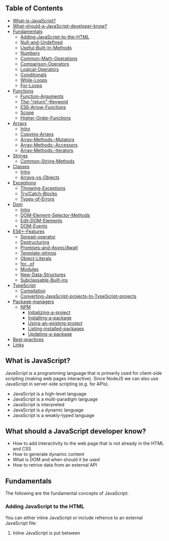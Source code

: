 ## Table of Contents
<!--ts-->

- [What-is-JavaScript?](#What-is-JavaScript?)
- [What-should-a-JavaScript-developer-know?](#What-should-a-JavaScript-developer-know?)
- [Fundamentals](#Fundamentals)
  - [Adding-JavaScript-to-the-HTML](#Adding-JavaScript-to-the-HTML)
  - [Null-and-Undefined](#Null-and-Undefined)
  - [Useful-Built-In-Methods](#Useful-Built-In-Methods)
  - [Numbers](#Numbers)
  - [Common-Math-Operations](#Common-Math-Operations)
  - [Comparison-Operators](#Comparison-Operators)
  - [Logical-Operators](#Logical-Operators)
  - [Conditionals](#Conditionals)
  - [While-Loops](#While-Loops)
  - [For-Loops](#For-Loops)
- [Functions](#Functions)
  - [Function-Arguments](#Function-Arguments)
  - [The-"return"-Keyword](#The-"return"-Keyword)
  - [ES6-Arrow-Functions](#ES6-Arrow-Functions)
  - [Scope](#Scope)
  - [Higher-Order-Functions](#Higher-Order-Functions)
- [Arrays](#Arrays)
  - [Intro](#Intro)
  - [Copying-Arrays](#Copying-Arrays)
  - [Array-Methods:-Mutators](#Array-Methods-Mutators)
  - [Array-Methods:-Accessors](#Array-Methods-Accessors)
  - [Array-Methods:-Iterators](#Array-Methods-Iterators)
- [Strings](#Strings)
  - [Common-String-Methods](#Common-String-Methods)
- [Classes](#Classes)
  - [Intro](#Intro)
  - [Arrays-vs-Objects](#Arrays-vs-Objects)
- [Exceptions](#Exceptions)
  - [Throwing-Exceptions](#Throwing-Exceptions)
  - [Try/Catch-Blocks](#Try/Catch-Blocks)
  - [Types-of-Errors](#Types-of-Errors)
- [Dom](#Dom)
  - [Intro](#Intro)
  - [DOM-Element-Selector-Methods](#DOM-Element-Selector-Methods)
  - [Edit-DOM-Elements](#Edit-DOM-Elements)
  - [DOM-Events](#DOM-Events)
- [ES6+-Features](#ES6+-Features)
  - [Spread-operator](#Spread-operator)
  - [Destructuring](#Destructuring)
  - [Promises-and-Async/Await](#Promises-and-Async/Await)
  - [Template-strings](#Template-strings)
  - [Object-Literals](#Object-Literals)
  - [for...of](#for...of)
  - [Modules](#Modules)
  - [New-Data-Structures](#New-Data-Structures)
  - [Subclassable-Built-ins](#Subclassable-Built-ins)
- [TypeScript](#TypeScript)
  - [Compilation](#Compilation)
  - [Converting-JavaScript-projects-to-TypeScript-projects](#Converting-JavaScript-projects-to-TypeScript-projects)
- [Package-managers](#Package-managers)
  - [NPM](#NPM)
    - [Initializing-a-project](#Initializing-a-project)
    - [Installing-a-package](#Installing-a-package)
    - [Using-an-existing-project](#Using-an-existing-project)
    - [Listing-installed-packages](#Listing-installed-packages)
    - [Updating-a-package](#Updating-a-package)
- [Best-practices](#Best-practices)
- [Links](#Links)

<!--te-->

## What is JavaScript?

JavaScript is a programming language that is primarily used for client-side scripting (making web pages interactive). Since NodeJS we can also use JavaScript in server-side scripting (e.g. for APIs). 

* JavaScript is a high-level language
* JavaScript is a multi-paradigm language
* JavaScript is interpreted
* JavaScript is a dynamic language
* JavaScript is a weakly-typed language

## What should a JavaScript developer know?

* How to add interactivity to the web page that is not already in the HTML and CSS
* How to generate dynamic content
* What is DOM and when should it be used
* How to retrive data from an external API

## Fundamentals

The following are the fundamental concepts of JavaScript:

### Adding JavaScript to the HTML

You can either inline JavaScript or include refrence to an external JavaScript file:

1. Inline JavaScript is put between <code><script></code> tags:

  ```html
  <script>
    // JavaScript code goes here
  </script>
  ```

2. External JavaScript file is set in the src attribute of the <code><script></code> tag:

  ```html
  <script src="https://code.jquery.com/jquery-3.3.1.slim.min.js" integrity="sha384-q8i/X+965DzO0rT7abK41JStQIAqVgRVzpbzo5smXKp4YfRvH+8abtTE1Pi6jizo" crossorigin="anonymous"></script>
  ```

### Null and Undefined

1. Undefined means that a variable has not been assigned a value.
2. Null is a value set to a variable that is supposed to represent the absence of a value.

```javascript
var x;
console.log(x); // undefined

var y = null;
console.log(y); // null

console.log(typeof x); // undefined
console.log(typeof y); // object

console.log(x === y); // false
console.log(x == y); // true
```

### Useful Built-In Methods

A few useful built-in methods that you can use in JavaScript:

1. `console.log()` - to display messages in the console
1. `alert()` - to display a message in an alert box
1. `prompt()` - to get input from the user
1. `confirm()` - to ask the user a question and get a yes or no answer
1. `parseInt()` - to convert a string to an integer
1. `parseFloat()` - to convert a string to a floating point number
1. `isNaN()` - to check if a value is not a number
1. `isFinite()` - to check if a value is a finite number
1. `Number()` - to convert a string to a number
1. `String()` - to convert a number to a string
1. `Boolean()` - to convert a value to a boolean
1. `Array()` - to convert a value to an array
1. `Object()` - to convert a value to an object
1. `Date()` - to get the current date and time

Let's take a look at some examples:

```javascript	
var name = prompt("Enter your name");
alert("Hello " + name);
```

### Numbers

Some of the most common number operations:

1. `number.toFixed(n)` - returns a string with n decimal places for a variable named number
2. `number.toPrecision(n)` - returns a string with n significant digits for a variable named number
3. `number.valueOf()` - returns the number as a primitive value
4. `parseInt(string)` - returns the first number in the string
5. `parseFloat(string)` - returns the first floating point number in the string
6. `Number.MAX_VALUE` - largest possible JS number
7. `Number.MIN_VALUE` - smallest possible JS number
8. `Number.NEGATIVE_INFINITY` - -Infinity
9. `Number.POSITIVE_INFINITY` - Infinity

Let's parse a floating point number from a string and display it with two decimal places:

```javascript
var pi = parseFloat("3.14159");
console.log(pi.toFixed(2));
```

### Common Math Operations

Some of the most common math functions:

* `Math.round(n)` - rounds a number n to the nearest integer
* `Math.pow(x,y)` - returns x to the power of y
* `Math.sqrt(n)` - returns the square root of n
* `Math.abs(n)` - returns the absolute value of n
* `Math.ceil(n)` - returns the smallest integer greater than or equal to n
* `Math.floor(n)` - returns the largest integer less than or equal to n
* `Math.sin(n)` - returns the sine of n
* `Math.cos(n)` - returns the cosine of n
* `Math.min(n1, n2, ...)` - returns the smallest of the given numbers
* `Math.max(n1, n2, ...)` - returns the largest of the given numbers
* `Math.log(n)` - returns the natural logarithm of n
* `Math.exp(n)` - returns the value of E to the power of n
* `Math.random()` - returns a random number between 0 and 1

In the example below we use the `Math.random()` function to generate a random number between 0 and 1 and then display the value of sine function at that point:

```javascript
var x = Math.random();
var y = Math.sin(x);
console.log(y);
```

### Comparison Operators

The comparison operators are used to compare two values. 

| Operator | Description |
| :------- | :----- |
| <code>==</code> | Equal to |
| <code>===</code> | Strictly equal to |
| <code>!=</code> | Not equal to |
| <code>!==</code> | Strictly not equal to |
| <code><</code> | Less than |
| <code>></code> | Greater than |
| <code><=</code> | Less than or equal to |
| <code>>=</code> | Greater than or equal to |

In the example below we compare two numbers:

```javascript
var x = 10;
var y = 20;

console.log(x == y); // false
console.log(x < y); // true
```

### Logical Operators

The logical operators are used to combine two or more conditions.

| Operator | Description |
| :------- | :----- |
| <code>&&</code> | Logical AND |
| <code>&#124;&#124;</code> | Logical OR |
| <code>!</code> | Logical NOT |

In the example below we use logical operators to check if a number is greater than 10 and at the same time less than 20:

```javascript
var x = 15;
var y = 20;

console.log(x > 10 && x < 20); // true
console.log(y > 10 && y < 20); // false
```

### Conditionals

The conditionals are used to execute different code depending on the value of a variable.

| Operator | Description |
| :------- | :----- |
| <code>if</code> | Execute code if a condition is true |
| <code>else</code> | Execute code if a condition is false |
| <code>else if</code> | Execute code if a condition is false and another condition is true |

In the example below we use conditionals to check if a number is greater than 10 and at the same time less than 20:

```javascript
var x = prompt("Enter a number");

if (x > 10 && x < 20) {
  console.log("The number is between 10 and 20");
} else {
  console.log("The number is not between 10 and 20");
}
```

### While Loops

The while loops are used to execute a block of code as long as a condition is true.

| Operator | Description |
| :------- | :----- |
| <code>while</code> | Execute code as long as a condition is true |

In the example below we use a while loop to count from 1 to 10:

```javascript
var i = 1;

while (i <= 10) {
  console.log(i);
  i++;
} // 1 2 3 4 5 6 7 8 9 10
```

### For Loops

The for loops are used to execute a block of code a number of times.

| Operator | Description |
| :------- | :----- |
| <code>for</code> | Execute code a number of times |

In the example below we use a for loop to count from 1 to 10:

```javascript
for (var i = 1; i <= 10; i++) {
  console.log(i);
}
```

## Functions

A function is a named block of code that performs a specific task. We already used built-in functions like `alert()` and `prompt()` to display messages and get input from the user. Each function has to be first defined and then called. Once defined, the function can be called as many times as needed.

In the example below we create a function that calls the console.log() two times:

```javascript
// Function definition
function sayHello() {
  console.log("Hello");
  console.log("World");
}

sayHello(); // Function call
```

### Function Arguments

The function arguments are the values that are passed to the function when it is called.

In the example below we create a function that takes two arguments and adds them together:

```javascript
// Function definition
function add(x, y) {
  console.log(x + y);
}

// Function call
add(10, 20); // 30
```

### The "return" Keyword

The "return" keyword is used to return a value from a function.

In the example below we create a function that takes two arguments and adds them together:

```javascript
// Function definition
function add(x, y) {
  return x + y;
}

// Function call
var result = add(10, 20);
console.log(result); // 30
```

### ES6 Arrow Functions
  
Arrow functions are a new way to define functions in JavaScript. They are a shorter syntax for writing function definitions.

In the example below we create a function that takes two arguments and adds them together:

```javascript
// ES5
function add(x, y) {
  return x + y;
}

// ES6
const add = (x, y) => {
  return x + y;
}
```

### Scope

The scope of a variable is the part of a program where that variable can be accessed.

  | Variable | Scope |
  | :------- | :----- |
  | <code>var</code> | Global |
  | <code>let</code> | Block |
  | <code>const</code> | Block |

In the example below we create a variable that is accessible from anywhere in the program:

  ```javascript
  var x = 10;

  function add(y) {
    return x + y;
  }

  console.log(add(20)); // 30
  ```

In the example below we create a variable that is accessible only from within the block:

  ```javascript
  var x = 10;

  {
    var a = 20;
    let b = 15;
    console.log(a + b); // 35
  }

  function add(y) {
    return x + y;
  }

  console.log(add(a)); // 30
  console.log(add(b)); // Uncaught ReferenceError: y is not defined
  ```

### Higher-Order Functions

  Higher-order functions are functions that take other functions as arguments or return functions.

  In the example below we create a function that takes another function as an argument:

  ```javascript
  function add(x, y) {
    return x + y;
  }

  function multiply(x, y) {
    return x * y;
  }

  function doMath(x, y, callback) {
    return callback(x, y);
  }

  console.log(doMath(2, 3, add)); // 5
  console.log(doMath(2, 3, multiply)); // 6
  ```

## Arrays

### Intro
Arrays are used to hold several values under a single name and to organize them using indexes represented by consecutive integers.

Let's create an array of numbers:

```javascript
var numbers = [1, 2, 3, 4, 5];
console.log(numbers); // [1, 2, 3, 4, 5]
```

Let's let the user enter a number and add it to the array:

```javascript
var numbers = [];

for (var i = 0; i < 5; i++) {
  var number = prompt("Enter a number");
  numbers.push(number);
}

console.log(numbers);
```

### Copying Arrays

The array can be copied using the `.slice()` method:

```javascript
var numbers = [1, 2, 3, 4, 5];
var numbersCopy = numbers.slice();

console.log(numbers); // [1, 2, 3, 4, 5]
console.log(numbersCopy); // [1, 2, 3, 4, 5]
```

To copy only a part of the array, use the `.slice()` method with two arguments:

```javascript
var numbers = [1, 2, 3, 4, 5];
console.log(numbers.slice(1, 3)); // [2, 3]
```

### Array Methods: Mutators

The array can be modified using the `.push()` and `.pop()` methods:

```javascript
var numbers = [1, 2, 3, 4, 5];

numbers.push(6);
console.log(numbers); // [1, 2, 3, 4, 5, 6]

numbers.pop();
console.log(numbers); // [1, 2, 3, 4, 5]
```

### Array Methods: Accessors

Methods that return a new value or representation are known as accessor methods.

1. `.join()` - Joins all elements of an array into a string.
2. `.reverse()` - Reverses the order of the elements in an array.
3. `.sort()` - Sorts the elements of an array.
4. `.concat()` - Combines two or more arrays.
5. `.slice()` - Extracts a part of an array.
6. `.indexOf()` - Searches an array for an element.
7. `.lastIndexOf()` - Searches an array for an element from the end.

In the example below we first use concat() to combine two arrays, then we sort the result and finally we call the join() method to join the elements of the array into a string:

```javascript
var numbersA = [5, 6, 2, 1, 8];
var numbersB = [9, 7, 1, 10, 4];

var numbers = numbersA.concat(numbersB);
numbers.sort();

console.log(numbers.join()); // 1,1,2,4,5,6,7,8,9,10
```

### Array Methods: Iterators

The array can be iterated using the `.forEach()` method:

```javascript
var numbers = [1, 2, 3, 4, 5];

numbers.forEach(function(number) {
  console.log(number);
});
```

## Strings

Strings are sequences of characters. They are used to represent text. We use single or double quotes to create strings.

An example of a string is:

```javascript
var name = "John";
console.log(name); // John
```

### Common String Methods

Some of common string methods include:

1. `.indexOf()` - Searches a string for a specified value and returns the position of the match.
2. `.lastIndexOf()` - Searches a string for a specified value and returns the position of the match.
3. `.slice()` - Extracts a part of a string and returns the extracted part in a new string.
4. `.replace()` - Finds a match between a regular expression and a specified string, and returns a new string with the matches replaced.
5. `.toUpperCase()` - Converts a string to upper case.
6. `.toLowerCase()` - Converts a string to lower case.
7. `.concat()` - Combines two or more strings.
8. `.charAt()` - Returns the character at the specified index (position) of a string.
9. `.charCodeAt()` - Returns the Unicode of the character at the specified index (position) of a string.

Let's slice the string "John loves JavaScript" from index 5 to index 10:

```javascript
var text = "John loves JavaScript";
console.log(text.slice(5, 10)); // loves
```

## Classes

### Intro

Classes are a way to capture under a single name a set of related properties (data) and methods (functions). The class is a blueprint for creating objects.

Let's create a class that represents a person:

```javascript

// Class definition
class Person {
  constructor(name, age) {
    this.name = name;
    this.age = age;
  }

  speak() {
    console.log(`Hello, my name is ${this.name} and I am ${this.age} years old.`);
  }
}

var john = new Person("John", 30); // an object john is created
var jane = new Person("Jane", 25); // an object jane is created

john.speak(); // Hello, my name is John and I am 30 years old.
jane.speak(); // Hello, my name is Jane and I am 25 years old.
```

### Arrays vs Objects

* Arrays are used to hold several values under a single name and to organize them using indexes represented by consecutive integers.
* Objects are used to hold several values under a single name and to organize them using named properties.
* You can store the same data in both arrays and objects. The power of objects comes from the fact that you can access the data using named properties.

Let's create an array and object containing the same data:

```javascript
class Point {
  constructor(x, y) {
    this.x = x;
    this.y = y;
  }
}

var point = new Point(5, 8);
var array = [5, 8];

console.log(point.x, point.y); // 5, 8
console.log(array); // [5, 8]
```

## Exceptions

### Throwing Exceptions

1. `throw` - Throws an exception.

```javascript
throw new Error("An error has occurred.");
```

### Try/Catch Blocks

The following syntax is used to handle exceptions:

1. `try` - The try block contains the code that might throw an exception.
2. `catch` - The catch block contains the code that executes when an exception occurs.
3. `finally` - The finally block contains the code that executes regardless of whether or not an exception occurred.

```javascript
try {
  // code that might throw an exception
} catch (e) {
  // code that executes when an exception occurs
} finally {
  // code that executes regardless of whether or not an exception occurred
}
```

### Types of Errors

1. `ReferenceError` - Thrown when a variable or function is not defined.
2. `TypeError` - Thrown when a value is not of the expected type.
3. `SyntaxError` - Thrown when a syntax error is encountered.
4. `URIError` - Thrown when an invalid URI is encountered.

## Dom

### Intro

The DOM is a programming interface that allows you to access and manipulate the content of the web page.

* The DOM is a tree of nodes.
* Each node has a tag name, attributes, and child nodes.
* The root node is the `<html>` tag.

Let's look at the following HTML code:

```html
<html>
  <head>
    <title>Hello World!</title>
  </head>
  <body>
    <h1>Hello World!</h1>
  </body>
</html>
```

In the example above:

* The `<head>` tag contains the `<title>` tag.
* The `<body>` tag contains the `<h1>` tag.
* The `<h1>` tag contains the text `Hello World!`.

Now let us modify some properties of the `<h1>` tag using JavaScript:

```javascript
var h1 = document.querySelector("h1");
h1.style.color = "red";
h1.style.fontSize = "50px";
h1.style.textAlign = "center";
```

### DOM Element Selector Methods

The following methods can be used to select elements from the DOM:

* `.querySelector()` - Returns the first element that matches a specified CSS selector(s) in the document.
* `.querySelectorAll()` - Returns a static NodeList containing all elements that match the specified CSS selector(s) in the document.
* `.getElementById()` - Returns the element that has the ID attribute with the specified value.
* `.getElementsByTagName()` - Returns a list of elements with the given tag name.
* `.getElementsByClassName()` - Returns a list of elements with the given class name.

Here is an example of how to use the `.getElementById()` method to change the background color to a gradient from light blue to dark blue.

```javascript
var div = document.getElementById("container");
div.style.background = "linear-gradient(to right, #00ffff, #0000ff)";
```

### Edit DOM Elements

Once selected, you can edit the content of the element using the following methods:

* `.innerHTML` - Sets or returns the HTML content (inner HTML) of an element.
* `.innerText` - Sets or returns the text content of an element.
* `.outerHTML` - Sets or returns the HTML content of an element, including the element itself.
* `.outerText` - Sets or returns the text content of an element, including the element itself.

Let's append some text to a paragraph with id `paragraph`:

```javascript
var paragraph = document.getElementById("paragraph");
paragraph.innerHTML += "This text was appended using JavaScript.";
```

### DOM Events

There are two types of events:

* `click` - Triggered when a user clicks on an element.
* `change` - Triggered when a user changes the value of an element.
* `mouseenter` - Triggered when the mouse pointer enters an element.
* `mouseleave` - Triggered when the mouse pointer leaves an element.
* `mousedown` - Triggered when the user presses a mouse button over an element.
* `mouseup` - Triggered when the user releases a mouse button over an element.
* `keydown` - Triggered when a user presses a keyboard key.
* `keyup` - Triggered when a user releases a keyboard key.
  
Let's add an event listener to the button with id `button`:

  ```javascript
  var button = document.getElementById("button");
  button.addEventListener("click", function() {
    alert("The button was clicked!");
  });
  ```

## ES6+ Features

ES6+ features are JavaScript features that were added to the language in 2015. Those futures are widely considered to be a great improvement on the language.


### Spread operator

* `...` - The spread operator is used to expand the elements of an array into a list of arguments.

Let's take a look at a simple example:

```javascript
var numbers = [1, 2, 3, 4, 5];

// Spread operator
var newNumbers = [...numbers, 6, 7, 8, 9, 10];

// Output
console.log(newNumbers); // [1, 2, 3, 4, 5, 6, 7, 8, 9, 10]
```

### Destructuring

Destructuring is a JavaScript feature that allows you to extract data from arrays and objects into distinct variables.

Let's take a look at a simple example:

```javascript
var numbers = [1, 2, 3, 4, 5];
var [first, second, third] = numbers;

// Output
console.log(first); // 1
console.log(second); // 2
console.log(third); // 3
```

### Promises and Async/Await

* `Promise` - A promise is an object that represents the eventual result of an asynchronous operation.
* `async` - The async keyword is used to declare functions that will execute asynchronously.
* `await` - The await keyword is used to pause the execution of a function until a promise is resolved.

Let's take a look at aexample:  

  ```javascript
  async function getData() { // async function declaration
    var response = await fetch("https://jsonplaceholder.typicode.com/users"); // awaitings the response of the fetch call
    var data = await response.json(); // awaitings the response of the json call
    console.log(data);
  }
  ```

### Template strings

Template strings are a new type of string literal that allows embedded expressions.

In the example below we will use two variables in a template string:

```javascript
var name = "John";
var age = 30;
var sentence = `My name is ${name} and I am ${age} years old.`;
```

### Object Literals

Object literals are another way (as opposed to the class syntax) to create objects. For a simple examples there is no difference between the two. When we start adding methods however, then each copy of an object created trough literal carries a copy of all the methods which leads to a memory waste.

In the example bleow we create a simple object called `person` and add a method to it:

  ```javascript
  var person = {
    firstName: "John",
    lastName: "Doe",
    id: 5566,
    fullName: function() {
      return this.firstName + " " + this.lastName;
    }
  };

  person.fullName(); // "John Doe"
  ```

###  for...of

The for...of statement is used to iterate over iterable objects, arrays, and strings.

In the example below we will iterate over an array:

```javascript
var array = [1, 2, 3, 4, 5];
for (var element of array) {
  console.log(element);
}
```

### Modules

Modules are a way to organize code into separate files.

In the example below we will create a module called `person_module` and export a function called `getFullName`:

```javascript
module.exports = function getFullName(person) {
  return person.firstName + " " + person.lastName;
};
```

Then we will import the module into another file:

```javascript
var person_module = require("./person_module");
var person = {
  firstName: "John",
  lastName: "Doe"
};
var fullName = person_module.getFullName(person);
console.log(fullName); // "John Doe"
```

### New Data Structures

The ES6+ standard included new data structures such as Map, WeakMap, Set, and WeakSet.

* `Map` - A Map is a data structure that associates keys with values that will block the garbage collector from removing data it is referencing.
* `WeakMap` - A WeakMap is a data structure that associates keys with values that will allow the garbage collector to remove data it is referencing.
* `Set` - A Set is a data structure that associates unique values with keys that will block the garbage collector from removing data it is referencing.
* `WeakSet` - A WeakSet is a data structure that associates unique values with keys that will allow the garbage collector to remove data it is referencing.

Let's first demonstrate the difference between Map and WeakMap:

```javascript
var map = new Map();
var weakMap = new WeakMap();
// we will now add some data to the map using a function
(function() {
  var key = { extra: 5 }
  var value = 10
  map.set(key, value);
  weakMap.set(key, value);
})();

// now let us see what will happen when we try to read the data
console.log(map); // Map { { extra: 5 } => 10 }
console.log(weakMap); // WeakMap { <items unknown> }
```

### Subclassable Built-ins

We can now subclass the built-in types such as Array, Date, and RegExp.

Let's take a look at an example where we extend the Array class with a new method:

```javascript
class SpecialArray extends Array {
  constructor(...args) {
    super(...args);
  }
  front() {
    return this[0];
  }
}

arr = new SpecialArray(1, 2, 3);
console.log(arr.front()); // 1
```
  
## TypeScript

TypeScript is a superset of JavaScript that compiles to plain JavaScript. It introduces many new features such as classes, interfaces, generics, and more.

Some of the advantages of using TypeScript are:

* Type-checking - TypeScript will help you catch errors earlier in the development cycle.
* Stronger typing - TypeScript will help you avoid bugs caused by type errors.
* TypeScript always exposes compilation errors during development (pre-compilation). 

### Compilation

TypeScript has an integrated development environment that allows you to compile your code and see the errors that are generated.

* `tsc` - The TypeScript compiler is used to compile TypeScript code into JavaScript.
* `tsc --init` - This command will create a tsconfig.json file in the current directory.
* `tsc --watch` - This command will watch for changes in the source code and recompile the code when changes are detected.

Let's say we have a TypeScript file called `app.ts` and we want to compile it into a JavaScript file called `app.js`:

```BASH
tsc app.ts --outFile app.js
```

The above command will compile the TypeScript file into JavaScript and output the result into the file `app.js`. You can now include the file in your HTML code since it's a plain old JavaScript.

### Converting JavaScript projects to TypeScript projects

Let's assume that we already built a JavaScript project and we now decided to convert it to TypeScript.

1. Create tsconfig.json file in the root directory of the project.

This file contains information used by the TypeScript compiler. A small example of the file is shown below:

```json
{
  "compilerOptions": {
    "target": "es5",
    "module": "commonjs",
    "sourceMap": true,
    "declaration": true,
    "declarationMap": true,
    "outDir": "./dist",
    "rootDir": "./src",
    "lib": ["es5", "es6", "es2015.core", "es2015.promise", "es2015.iterable"]
  },
  "include": [
    "src/**/*.ts"
  ]
}
```

2. Decide on a build tool to use.

Popular build tools include Webpack and Gulp. Webpack for example also uses configuration files to specify how to build the project. The configuration files are called `webpack.config.js` and look something like this:

```javascript
module: {
    loaders: [
        { test: /\.ts$/, loader: 'ts-loader' }
    ]
}
```

3. Change extension of all `.js` files to `.ts`.
4. Refactor till you get rid of compilation errors.

## Package managers

Package managers are used to install and manage dependencies. The chances are you won't be working with Vanilla JavaScript only. In fact you will probably be installing packages, libraries, and frameworks all the time. For that you will need a package manager.

### NPM

NPM stands for "Node Package Manager," but don't be fooled by the term.
React, SASS, Angular, Vue, and pretty much everything else can very certainly be installed and maintained using NPM. 

#### Initializing a project

In order to set up a project with NPM, you should use the following command:

```BASH
npm init
```

It will create a `package.json` file in the root directory of your project. This file contains all important information about the project and its dependencies. Immediately after the command is executed, you will be prompted to enter the following information:

* `name` - The name of your project.
* `version` - The version of your project.
* `description` - A short description of your project.
* `author` - The author of your project.
* `license` - The license of your project.
* `main` - The main file of your project.
* `scripts` - A list of scripts that will be executed when you run `npm run <script>`.
* `dependencies` - A list of dependencies that will be installed when you run `npm install`.
* `devDependencies` - A list of devDependencies that will be installed when you run `npm install`.

You can also use the `--yes` flag to skip the prompts.

The result of this process will look something like this:

```json
{
  "name": "my-project",
  "version": "1.0.0",
  "description": "",
  "main": "index.js",
  "scripts": {
    "test": "echo \"Error: no test specified\" && exit 1"
  },
  "author": "",
  "license": "MIT",
  "dependencies": {
    "react": "16.3.2",
    "react-dom": "16.3.2"
  }
}
```

#### Installing a package

The most common way to install a package is to use the `npm install` command with different flags:

* `npm install <package>` - This will install the package.
* `npm install <package>@<version>` - This will install the package at the specified version.
* `npm install <package>@<version> --save` - This will install the package at the specified version and save it to the `dependencies` section of the `package.json` file.
* `npm install <package>@<version> --save-dev` - This will install the package at the specified version and save it to the `devDependencies` section of the `package.json` file.

#### Using an existing project

If you downloaded a project from the internet and that project already has a `package.json` file, you can use the `npm install` command to install the dependencies.

#### Listing installed packages

In order to list all installed packages, you can use the `npm list` command:

* `npm list` - This will list all installed packages.
* `npm list -g --depth=0` - This will list all global packages.

#### Updating a package

* `npm update <package>` - This will update the package.
* `npm update <package>@<version>` - This will update the package to the specified version.
  
## Best practices

* Always use TypeScript.
* Take advantage of ES6 features.
* Use external dependencies as little as possible. 
* Prefer `const` to `let` and `let` to `var`. 
* Prefer pure functions over functions producing side effects.
* Prioritize readability over performance.
* Instead of using loops to modify objects, use array prototype methods.
* Avoid nesting function.
* Prefer `forEach` over `for...in`.
  
## Links

* https://github.com/airbnb/javascript
* https://www.javascript.com/
* https://eloquentjavascript.net/
* https://www.typescriptlang.org/
* https://javascript.info/
* https://overapi.com/javascript
